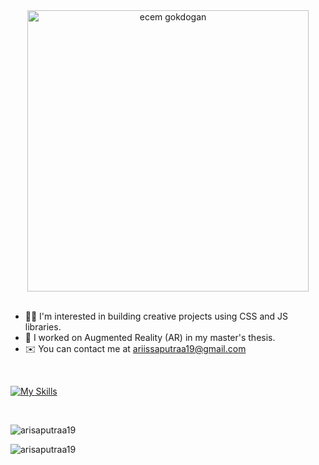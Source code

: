 <div align="center">
  <img src="https://media.giphy.com/media/LMcB8XospGZO8UQq87/giphy.gif" width="450" alt="ecem gokdogan" />
</div>

<br>

- :woman_technologist: I'm interested in building creative projects using CSS and JS libraries.
- :iphone: I worked on Augmented Reality (AR) in my master's thesis.
- :envelope: You can contact me at ariissaputraa19@gmail.com

<br>

[![My Skills](https://skillicons.dev/icons?i=html,css,js,react,tailwind,bootstrap,git,github,svg,figma,md,vscode,codepen,netlify)](https://skillicons.dev) 

<br>


<p align="left"> <img src="https://komarev.com/ghpvc/?username=arisaputraa19&label=Profile%20views&color=0e75b6&style=flat" alt="arisaputraa19" /> </p>

<p align="left">
</p>

<p><img align="center" src="https://github-readme-stats.vercel.app/api/top-langs?username=arisaputraa19&show_icons=true&locale=en&layout=compact" alt="arisaputraa19" /></p>
